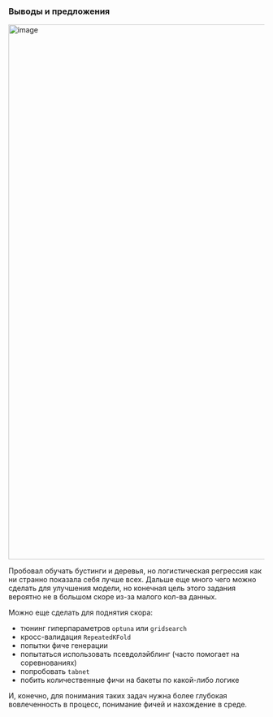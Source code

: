 ### Выводы и предложения

<img width="1054" alt="image" src="https://user-images.githubusercontent.com/69513102/218321782-13fd7fdc-cc04-408b-b202-cb6ca490ad88.png">

Пробовал обучать бустинги и деревья, но логистическая регрессия как ни странно показала себя лучше всех. Дальше еще много чего можно сделать для улучшения модели, но конечная цель этого задания вероятно не в большом скоре из-за малого кол-ва данных. 


Можно еще сделать для поднятия скора:

- тюнинг гиперпараметров `optuna` или `gridsearch`
- кросс-валидация `RepeatedKFold`
- попытки фиче генерации
- попытаться использовать псевдолэйблинг (часто помогает на соревнованиях)
- попробовать `tabnet`
- побить количественные фичи на бакеты по какой-либо логике

И, конечно, для понимания таких задач нужна более глубокая вовлеченность в процесс, понимание фичей и нахождение в среде. 
